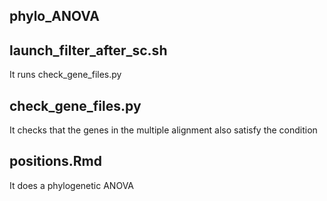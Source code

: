 ## phylo_ANOVA

## launch_filter_after_sc.sh

It runs check_gene_files.py

## check_gene_files.py

It checks that the genes in the multiple alignment also satisfy the condition

## positions.Rmd

It does a phylogenetic ANOVA
